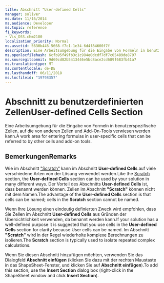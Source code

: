 ```yaml
---
title: Abschnitt "User-defined Cells"
manager: soliver
ms.date: 11/16/2014
ms.audience: Developer
ms.topic: reference
f1_keywords:
- Vis_DSS.chm2180
localization_priority: Normal
ms.assetid: 5630b446-5668-f7c1-1e34-6d4f84600f7f
description: Eine Arbeitsumgebung für die Eingabe von Formeln in benutzerspezifische Zellen, auf die von anderen Zellen und Add-On-Tools verwiesen werden kann.
ms.openlocfilehash: 6cfb95f49fb3c1c984e0dcdf7df7c05489de8797
ms.sourcegitcommit: 9d60cd82b5413446e5bc8ace2cd689f683fb41a7
ms.translationtype: MT
ms.contentlocale: de-DE
ms.lasthandoff: 06/11/2018
ms.locfileid: "19798357"
---
```

# <a name="user-defined-cells-section"></a><span data-ttu-id="0c735-103">Abschnitt zu benutzerdefinierten Zellen</span><span class="sxs-lookup"><span data-stu-id="0c735-103">User-defined Cells Section</span></span>

<span data-ttu-id="0c735-104">Eine Arbeitsumgebung für die Eingabe von Formeln in benutzerspezifische Zellen, auf die von anderen Zellen und Add-On-Tools verwiesen werden kann.</span><span class="sxs-lookup"><span data-stu-id="0c735-104">A work area for entering formulas in user-specific cells that can be referred to by other cells and add-on tools.</span></span>
  
## <a name="remarks"></a><span data-ttu-id="0c735-105">Bemerkungen</span><span class="sxs-lookup"><span data-stu-id="0c735-105">Remarks</span></span>

<span data-ttu-id="0c735-106">Wie im Abschnitt ["Scratch"](scratch-section.md) kann im Abschnitt **User-defined Cells** auf viele verschiedene Arten von der Lösung verwendet werden.</span><span class="sxs-lookup"><span data-stu-id="0c735-106">Like the [Scratch](scratch-section.md) section, the **User-defined Cells** section can be used by your solution in many different ways.</span></span> <span data-ttu-id="0c735-107">Der Vorteil des Abschnitts **User-defined Cells** ist, dass benannt werden können. Zellen im Abschnitt **"Scratch"** können nicht mit dem Namen.</span><span class="sxs-lookup"><span data-stu-id="0c735-107">The advantage of the **User-defined Cells** section is that cells can be named; cells in the **Scratch** section cannot be named.</span></span> 
  
<span data-ttu-id="0c735-108">Wenn Ihre Lösung einen eindeutig definierten Zweck wird empfohlen, dass Sie Zellen im Abschnitt **User-defined Cells** aus Gründen der Übersichtlichkeit verwenden, da benannt werden kann.</span><span class="sxs-lookup"><span data-stu-id="0c735-108">If your solution has a well-defined purpose it is suggested that you use cells in the **User-defined Cells** section for clarity because User cells can be named.</span></span> <span data-ttu-id="0c735-109">Im Abschnitt **"Scratch"** wird in der Regel wiederholte komplexe Berechnungen zu isolieren.</span><span class="sxs-lookup"><span data-stu-id="0c735-109">The **Scratch** section is typically used to isolate repeated complex calculations.</span></span> 
  
<span data-ttu-id="0c735-110">Wenn Sie diesen Abschnitt hinzufügen möchten, verwenden Sie das Dialogfeld **Abschnitt einfügen** (klicken Sie dazu mit der rechten Maustaste in das ShapeSheet-Fenster, und klicken Sie auf **Abschnitt einfügen**).</span><span class="sxs-lookup"><span data-stu-id="0c735-110">To add this section, use the **Insert Section** dialog box (right-click in the ShapeSheet window and click **Insert Section**).</span></span>
  

